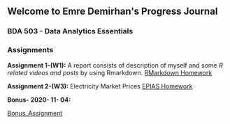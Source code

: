 
## Welcome to Emre Demirhan's Progress Journal
### BDA 503 - Data Analytics Essentials

### Assignments
**Assignment 1-(W1):**  A report consists of description of myself and some *R related videos and posts* by using Rmarkdown. 
[RMarkdown Homework](https://pjournal.github.io/mef04-demirhanemre/Assignment-W1.html)

**Assignment 2-(W3):**  Electricity Market Prices
[EPIAS Homework](https://pjournal.github.io/mef04-demirhanemre/EPIAS_ED_2330.html)

**Bonus- 2020- 11- 04:**

[Bonus_Assignment](https://pjournal.github.io/mef04-demirhanemre/Bonus20201104.html)



